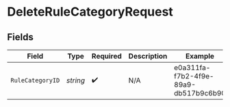 # DeleteRuleCategoryRequest


## Fields

| Field                                | Type                                 | Required                             | Description                          | Example                              |
| ------------------------------------ | ------------------------------------ | ------------------------------------ | ------------------------------------ | ------------------------------------ |
| `RuleCategoryID`                     | *string*                             | :heavy_check_mark:                   | N/A                                  | e0a311fa-f7b2-4f9e-89a9-db517b9c6b90 |